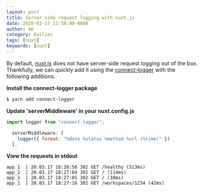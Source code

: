 ```yaml
---
layout: post
title: Server side request logging with nuxt.js
date: 2020-03-17 11:58:00-8000
author: me
category: dailies
tags: [nuxt]
keywords: [nuxt]
---
```


By default, [nuxt.js](https://nuxtjs.org/) does not have server-side request logging out of the box. Thankfully, we can quickly add it using the [connect-logger](https://github.com/geta6/connect-logger) with the following additions.

**Install the connect-logger package**

```sh
$ yarn add connect-logger
```

**Update 'serverMiddleware' in your nuxt.config.js**

```javascript
import logger from "connect-logger";

  serverMiddleware: [
    logger({ format: "%date %status %method %url (%time)" })
  ],
```

**View the requests in stdout**

```
app_1  | 20.03.17 18:26:56 302 GET /healthy (513ms)
app_1  | 20.03.17 18:27:04 302 GET / (114ms)
app_1  | 20.03.17 18:27:05 302 GET / (38ms)
app_1  | 20.03.17 18:27:16 302 GET /workspaces/1234 (42ms)
```